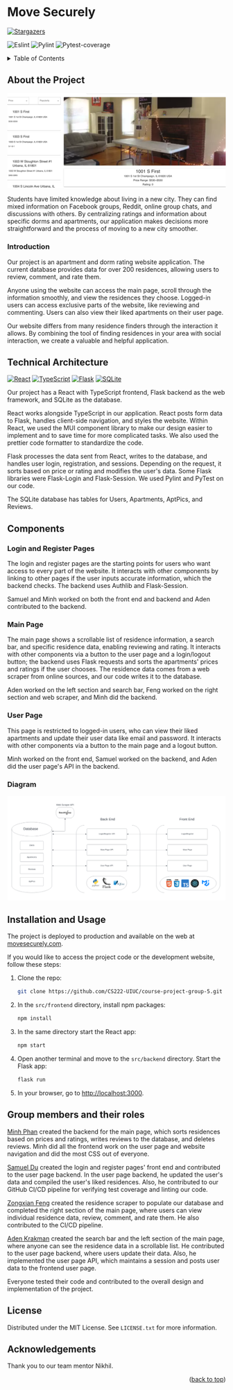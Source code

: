 <a name="readme-top"></a>
# Move Securely

<!-- [![Contributors][contributors-shield]][contributors-url]
[![Forks][forks-shield]][forks-url] -->
[![Stargazers][stars-shield]][stars-url]

![Eslint](https://github.com/CS222-UIUC/course-project-group-5/actions/workflows/eslint.yml/badge.svg)
![Pylint](https://github.com/CS222-UIUC/course-project-group-5/actions/workflows/pylint.yml/badge.svg)
![Pytest-coverage](https://img.shields.io/badge/Pytest%20Coverage%20-98%25-brightgreen)

<details>
  <summary>Table of Contents</summary>
  <ol>
    <li>
      <a href="#about-the-project">About The Project</a>
      <ul>
        <li><a href="#introduction">Introduction</a></li>
      </ul>
    </li>
    <li>
      <a href="#technical-architecture">Technical Architecture</a>
      <ul>
        <li><a href="#components">Components</a></li>
        <li><a href="#diagram">Diagram</a></li>
      </ul>
    </li>
    <li><a href="#installation-and-usage">Installation and Usage</a></li>
    <li><a href="#group-members-and-their-roles">Group members and their roles</a></li>
    <li><a href="#license">License</a></li>
    <li><a href="#acknowledgements">Acknowledgements</a></li>
  </ol>
</details>

## About the Project

![Move Securely](images/demo.png)

Students have limited knowledge about living in a new city. They can find mixed information on Facebook groups, Reddit, online group chats, and discussions with others. By centralizing ratings and information about specific dorms and apartments, our application makes decisions more straightforward and the process of moving to a new city smoother.

### Introduction

Our project is an apartment and dorm rating website application. The current database provides data for over 200 residences, allowing users to review, comment, and rate them.

Anyone using the website can access the main page, scroll through the information smoothly, and view the residences they choose. Logged-in users can access exclusive parts of the website, like reviewing and commenting. Users can also view their liked apartments on their user page.

Our website differs from many residence finders through the interaction it allows. By combining the tool of finding residences in your area with social interaction, we create a valuable and helpful application.

## Technical Architecture

[![React][React.js]][React-url] [![TypeScript][TypeScript]][TypeScript-url] [![Flask][Flask]][Flask-url] [![SQLite][SQLite]][SQLite-url]

Our project has a React with TypeScript frontend, Flask backend as the web framework, and SQLite as the database.

React works alongside TypeScript in our application. React posts form data to Flask, handles client-side navigation, and styles the website. Within React, we used the MUI component library to make our design easier to implement and to save time for more complicated tasks. We also used the prettier code formatter to standardize the code.

Flask processes the data sent from React, writes to the database, and handles user login, registration, and sessions. Depending on the request, it sorts based on price or rating and modifies the user's data. Some Flask libraries were Flask-Login and Flask-Session. We used Pylint and PyTest on our code.

The SQLite database has tables for Users, Apartments, AptPics, and Reviews.

## Components
### Login and Register Pages

The login and register pages are the starting points for users who want access to every part of the website. It interacts with other components by linking to other pages if the user inputs accurate information, which the backend checks. The backend uses Authlib and Flask-Session. 

Samuel and Minh worked on both the front end and backend and Aden contributed to the backend.
### Main Page

The main page shows a scrollable list of residence information, a search bar, and specific residence data, enabling reviewing and rating. It interacts with other components via a button to the user page and a login/logout button; the backend uses Flask requests and sorts the apartments' prices and ratings if the user chooses. The residence data comes from a web scraper from online sources, and our code writes it to the database.

Aden worked on the left section and search bar, Feng worked on the right section and web scraper, and Minh did the backend.
### User Page

This page is restricted to logged-in users, who can view their liked apartments and update their user data like email and password. It interacts with other components via a button to the main page and a logout button.

Minh worked on the front end, Samuel worked on the backend, and Aden did the user page's API in the backend.
### Diagram


![image](images/tech_diagram.png)
  

## Installation and Usage

<!-- If project does not get deployed, delete the line below -->

The project is deployed to production and available on the web at [movesecurely.com](https://movesecurely.com).

If you would like to access the project code or the development website, follow these steps:

1. Clone the repo:
   ```sh
   git clone https://github.com/CS222-UIUC/course-project-group-5.git
   ```

2. In the `src/frontend` directory, install npm packages:
   ```sh
   npm install
   ```
3. In the same directory start the React app:
    ```sh
    npm start
    ```
4. Open another terminal and move to the `src/backend` directory. Start the Flask app:
    ```sh
    flask run
    ```
5. In your browser, go to [http://localhost:3000](http://localhost:3000).

## Group members and their roles

[Minh Phan](https://github.com/MinhPhan8803) created the backend for the main page, which sorts residences based on prices and ratings, writes reviews to the database, and deletes reviews. Minh did all the frontend work on the user page and website navigation and did the most CSS out of everyone.

[Samuel Du](https://github.com/sd-20) created the login and register pages' front end and contributed to the user page backend. In the user page backend, he updated the user's data and compiled the user's liked residences. Also, he contributed to our GitHub CI/CD pipeline for verifying test coverage and linting our code.

[Zongxian Feng](https://github.com/xxxfzxxx) created the residence scraper to populate our database and completed the right section of the main page, where users can view individual residence data, review, comment, and rate them. He also contributed to the CI/CD pipeline.

[Aden Krakman](https://github.com/akrakman) created the search bar and the left section of the main page, where anyone can see the residence data in a scrollable list. He contributed to the user page backend, where users update their data. Also, he implemented the user page API, which maintains a session and posts user data to the frontend user page.

Everyone tested their code and contributed to the overall design and implementation of the project.

## License
Distributed under the MIT License. See `LICENSE.txt` for more information.

## Acknowledgements
Thank you to our team mentor Nikhil.

<p align="right">(<a href="#readme-top">back to top</a>)</p>

<!-- MARKDOWN LINKS & IMAGES -->
<!-- https://www.markdownguide.org/basic-syntax/#reference-style-links -->
[contributors-shield]: https://img.shields.io/github/contributors/CS222-UIUC/course-project-group-5.svg?style=for-the-badge
[contributors-url]: https://github.com/CS222-UIUC/course-project-group-5/graphs/contributors
[forks-shield]: https://img.shields.io/github/forks/CS222-UIUC/course-project-group-5.svg?style=for-the-badge
[forks-url]: https://github.com/CS222-UIUC/course-project-group-5/network/members
[stars-shield]: https://img.shields.io/github/stars/CS222-UIUC/course-project-group-5.svg?style=for-the-badge
[stars-url]: https://github.com/CS222-UIUC/course-project-group-5/stargazers
[React.js]: https://img.shields.io/badge/React-20232A?style=for-the-badge&logo=react&logoColor=61DAFB
[React-url]: https://reactjs.org/
[Flask]: https://img.shields.io/badge/flask-%23000.svg?style=for-the-badge&logo=flask&logoColor=white
[Flask-url]:https://flask.palletsprojects.com/en/2.2.x/
[SQLite]: https://img.shields.io/badge/sqlite-%2307405e.svg?style=for-the-badge&logo=sqlite&logoColor=white
[SQlite-url]: https://www.sqlite.org/index.html
[TypeScript]: https://img.shields.io/badge/typescript-%23007ACC.svg?style=for-the-badge&logo=typescript&logoColor=white
[TypeScript-url]: https://www.typescriptlang.org/
